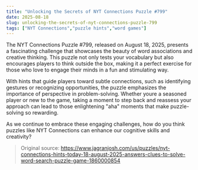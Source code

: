 ```yaml
---
title: "Unlocking the Secrets of NYT Connections Puzzle #799"
date: 2025-08-18
slug: unlocking-the-secrets-of-nyt-connections-puzzle-799
tags: ["NYT Connections","puzzle hints","word games"]
---
```


The NYT Connections Puzzle #799, released on August 18, 2025, presents a fascinating challenge that showcases the beauty of word associations and creative thinking. This puzzle not only tests your vocabulary but also encourages players to think outside the box, making it a perfect exercise for those who love to engage their minds in a fun and stimulating way.

With hints that guide players toward subtle connections, such as identifying gestures or recognizing opportunities, the puzzle emphasizes the importance of perspective in problem-solving. Whether youre a seasoned player or new to the game, taking a moment to step back and reassess your approach can lead to those enlightening "aha" moments that make puzzle-solving so rewarding.

As we continue to embrace these engaging challenges, how do you think puzzles like NYT Connections can enhance our cognitive skills and creativity?
> Original source: https://www.jagranjosh.com/us/puzzles/nyt-connections-hints-today-18-august-2025-answers-clues-to-solve-word-search-puzzle-game-1860000854